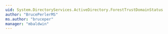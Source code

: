 ```yaml
---
uid: System.DirectoryServices.ActiveDirectory.ForestTrustDomainStatus
author: "BrucePerlerMS"
ms.author: "bruceper"
manager: "mbaldwin"
---
```


